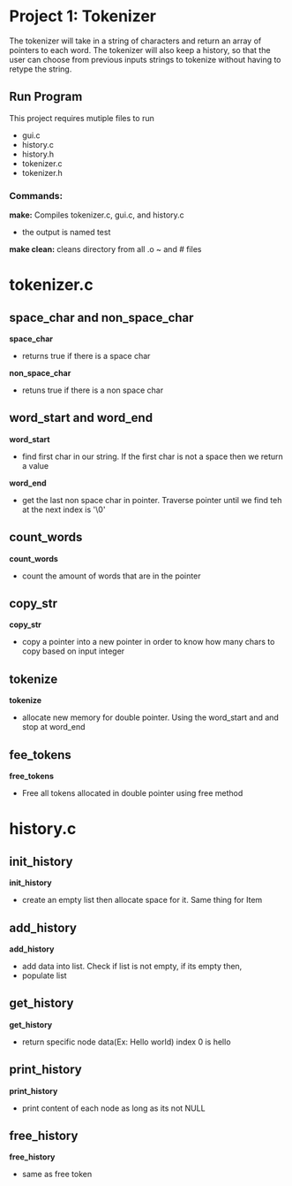 Project 1: Tokenizer
====================
The tokenizer will take in a string of characters and return an array of pointers to each word. The tokenizer will also keep a history, so that the user can choose from previous inputs strings to tokenize without having to retype the string.

Run Program
---------------	
This project requires mutiple files to run
- gui.c
- history.c
- history.h
- tokenizer.c
- tokenizer.h

### Commands:
**make:** Compiles tokenizer.c, gui.c, and history.c
  - the output is named test

**make clean:** cleans directory from all .o ~ and # files

tokenizer.c
====================

space_char and non_space_char
---------------	
**space_char**
- returns true if there is a space char

**non_space_char**
- retuns true if there is a non space char

word_start and word_end
---------------	
**word_start**
- find first char in our string. If the first char is not a space then we return a value

**word_end**
- get the last non space char in pointer. Traverse pointer until we find teh at the next index is '\0'

count_words
---------------	
**count_words**
- count the amount of words that are in the pointer

copy_str
---------------
**copy_str**
- copy a pointer into a new pointer in order to know how many chars to copy based on input integer

tokenize
---------------
**tokenize**
- allocate new memory for double pointer. Using the word_start and and stop at word_end

fee_tokens
---------------
**free_tokens**
- Free all tokens allocated in double pointer using free method


history.c
====================

init_history
---------------	
**init_history**
- create an empty list then allocate space for it. Same thing for Item


add_history
---------------
**add_history**
- add data into list. Check if list is not empty, if its empty then,
- populate list


get_history
---------------
**get_history**
- return specific node data(Ex: Hello world) index 0 is hello

print_history
---------------
**print_history**
- print content of each node as long as its not NULL


free_history
---------------
**free_history**
- same as free token

